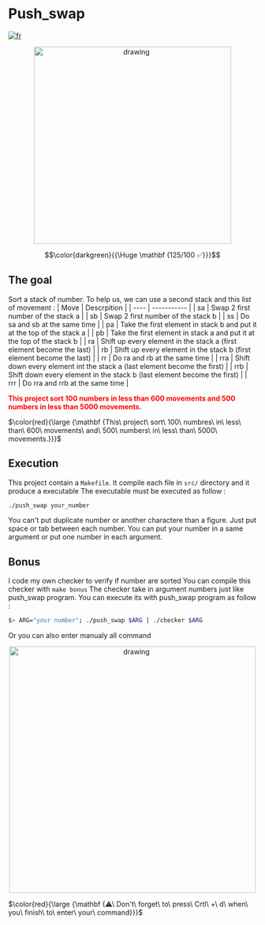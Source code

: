 # Push_swap

[![fr](https://img.shields.io/badge/Langue-fr-blue)](README.fr.md)

<div style="text-align: center;"><img src="https://i.imgur.com/cDx1mo4.jpg" alt="drawing" width="400"/></div>

$$\color{darkgreen}{{\Huge \mathbf {125/100 ✅}}}$$

## The goal

Sort a stack of number.
To help us, we can use a second stack and this list of movement :
| Move | Descrpition |
| ---- | ----------- |
| sa | Swap 2 first number of the stack a |
| sb | Swap 2 first number of the stack b |
| ss | Do sa and sb at the same time |
| pa | Take the first element in stack b and put it at the top of the stack a |
| pb | Take the first element in stack a and put it at the top of the stack b |
| ra | Shift up every element in the stack a (first element become the last) |
| rb | Shift up every element in the stack b (first element become the last) |
| rr | Do ra and rb at the same time |
| rra | Shift down every element int the stack a (last element become the first) |
| rrb | Shift down every element in the stack b (last element become the first) |
| rrr | Do rra and rrb at the same time |
<div style="color: red; font-weight: bold;">This project sort 100 numbers in less than 600 movements and 500 numbers in less than 5000 movements. </div>

$\color{red}{\large {\mathbf {This\ project\ sort\ 100\ numbres\ in\ less\ than\ 600\ movements\ and\ 500\ numbers\ in\ less\ than\ 5000\ movements.}}}$

## Execution

This project contain a `Makefile`.
It compile each file in `src/` directory and it produce a executable
The executable must be executed as follow :
````sh
./push_swap your_number
````
You can't put duplicate number or another charactere than a figure. Just put space or tab between each number.
You can put your number in a same argument or put one number in each argument. 

## Bonus

I code my own checker to verify if number are sorted
You can compile this checker with `make bonus`
The checker take in argument numbers just like push_swap program.
You can execute its with push_swap program as follow :
````sh
$> ARG="your number"; ./push_swap $ARG | ./checker $ARG
````
Or you can also enter manualy all command
<div style="text-align: center;"><img src="https://i.imgur.com/nio9olJ.jpg" alt="drawing" width="500"/></div>

$\color{red}{\large {\mathbf {⚠\ Don't\ forget\ to\ press\ Crtl\ +\ d\ when\ you\ finish\ to\ enter\ your\ command}}}$